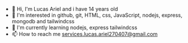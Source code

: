- 👋 Hi, I'm Lucas Ariel and i have 14 years old
- 👀 I'm interested in github, git, HTML, css, JavaScript, nodejs, express, mongodb and tailwindcss
- 🌱 I'm currently learning nodejs, express tailwindcss
- 📫 How to reach me services.lucas.ariel270407@gmail.com
